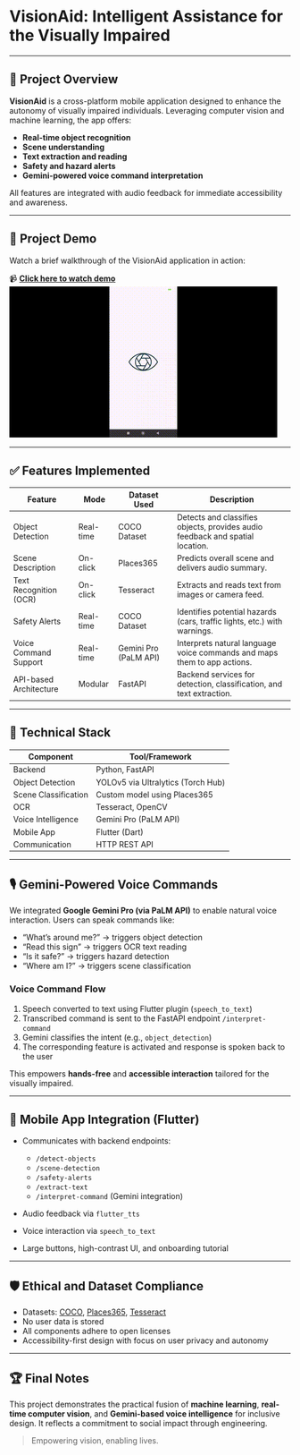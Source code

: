 # VisionAid: Intelligent Assistance for the Visually Impaired

---

## 🧠 Project Overview

**VisionAid** is a cross-platform mobile application designed to enhance the autonomy of visually impaired individuals. Leveraging computer vision and machine learning, the app offers:

* **Real-time object recognition**
* **Scene understanding**
* **Text extraction and reading**
* **Safety and hazard alerts**
* **Gemini-powered voice command interpretation**

All features are integrated with audio feedback for immediate accessibility and awareness.

---

## 🎥 Project Demo

Watch a brief walkthrough of the VisionAid application in action:

📹 **[Click here to watch demo](./assets/demo.mp4)**
![VisionAid Demo](./assets/demo.gif)

---

## ✅ Features Implemented

| Feature                | Mode      | Dataset Used          | Description                                                                   |
| ---------------------- | --------- | --------------------- | ----------------------------------------------------------------------------- |
| Object Detection       | Real-time | COCO Dataset          | Detects and classifies objects, provides audio feedback and spatial location. |
| Scene Description      | On-click  | Places365             | Predicts overall scene and delivers audio summary.                            |
| Text Recognition (OCR) | On-click  | Tesseract             | Extracts and reads text from images or camera feed.                           |
| Safety Alerts          | Real-time | COCO Dataset          | Identifies potential hazards (cars, traffic lights, etc.) with warnings.      |
| Voice Command Support  | Real-time | Gemini Pro (PaLM API) | Interprets natural language voice commands and maps them to app actions.      |
| API-based Architecture | Modular   | FastAPI               | Backend services for detection, classification, and text extraction.          |

---

## 🧩 Technical Stack

| Component            | Tool/Framework                     |
| -------------------- | ---------------------------------- |
| Backend              | Python, FastAPI                    |
| Object Detection     | YOLOv5 via Ultralytics (Torch Hub) |
| Scene Classification | Custom model using Places365       |
| OCR                  | Tesseract, OpenCV                  |
| Voice Intelligence   | Gemini Pro (PaLM API)              |
| Mobile App           | Flutter (Dart)                     |
| Communication        | HTTP REST API                      |

---

## 🎙️ Gemini-Powered Voice Commands

We integrated **Google Gemini Pro (via PaLM API)** to enable natural voice interaction. Users can speak commands like:

* “What’s around me?” → triggers object detection
* “Read this sign” → triggers OCR text reading
* “Is it safe?” → triggers hazard detection
* “Where am I?” → triggers scene classification

### Voice Command Flow

1. Speech converted to text using Flutter plugin (`speech_to_text`)
2. Transcribed command is sent to the FastAPI endpoint `/interpret-command`
3. Gemini classifies the intent (e.g., `object_detection`)
4. The corresponding feature is activated and response is spoken back to the user

This empowers **hands-free** and **accessible interaction** tailored for the visually impaired.

---

## 📱 Mobile App Integration (Flutter)

* Communicates with backend endpoints:

  * `/detect-objects`
  * `/scene-detection`
  * `/safety-alerts`
  * `/extract-text`
  * `/interpret-command` (Gemini integration)
* Audio feedback via `flutter_tts`
* Voice interaction via `speech_to_text`
* Large buttons, high-contrast UI, and onboarding tutorial

---

## 🛡️ Ethical and Dataset Compliance

* Datasets: [COCO](https://cocodataset.org/#home), [Places365](http://places2.csail.mit.edu/), [Tesseract](https://github.com/tesseract-ocr/tesseract)
* No user data is stored
* All components adhere to open licenses
* Accessibility-first design with focus on user privacy and autonomy

---

## 🏆 Final Notes

This project demonstrates the practical fusion of **machine learning**, **real-time computer vision**, and **Gemini-based voice intelligence** for inclusive design. It reflects a commitment to social impact through engineering.

> Empowering vision, enabling lives.
